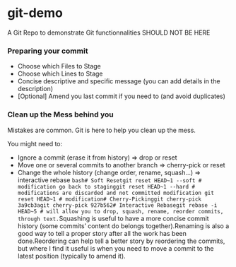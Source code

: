 # git-demo
A Git Repo to demonstrate Git functionnalities
SHOULD NOT BE HERE
### Preparing your commit

- Choose which Files to Stage
- Choose which Lines to Stage
- Concise descriptive and specific message (you can add details in the description)
- [Optional] Amend you last commit if you need to (and avoid duplicates)

### Clean up the Mess behind you

Mistakes are common. Git is here to help you clean up the mess.

You might need to:

- Ignore a commit (erase it from history) ⇒ drop or reset
- Move one or several commits to another branch ⇒ cherry-pick or reset
- Change the whole history (change order, rename, squash…) ⇒ interactive rebase
```bash# Soft Resetgit reset HEAD~1 --soft # modification go back to staginggit reset HEAD~1 --hard # modifications are discarded and not committed modification git reset HEAD~1 # modification# Cherry-Pickinggit cherry-pick 3a9cb3agit cherry-pick 927b562# Interactive Rebasegit rebase -i HEAD~5 # will allow you to drop, squash, rename, reorder commits, through text.```Squashing is useful to have a more concise commit history (some commits’ content do belongs together).Renaming is also a good way to tell a proper story after all the work has been done.Reordering can help tell a better story by reordering the commits, but where I find it useful is when you need to move a commit to the latest position (typically to amend it).